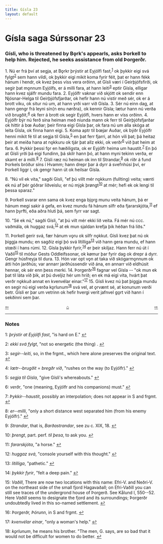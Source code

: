 ```yaml
---
title: Gísla 23
layout: default
---
```


# Gísla saga Súrssonar 23

### Gísli, who is threatened by B&#x1EB;rk's appearls, asks Þorkell to help him. Rejected, he seeks assistance from old Þorgerðr.

1\. Nú er frá því at segja, at B&#x1EB;rkr þrýstir at Eyjólfi fast,<sup id="a1">[1](#myfootnote1)</sup> ok þykkir eigi svá fylgt<sup id="a2">[2](#myfootnote2)</sup> sem hann vildi, ok þykkir eigi mikit koma fyrir féit, þat er hann fékk hánum í hendr, ok kvez þess víss vera orðinn, at Gísli væri í Geirþjófsfirði, ok segir þat m&#x1EB;nnum Eyjólfs, er á milli fara, at hann leiti<sup id="a3">[3](#myfootnote3)</sup> eptir Gísla, elligar hann kvez sjálfr mundu fara. 2. Eyjólfr vaknar við skjótt ok sendir enn Njósnar-Helga til Geirþjófsfjarðar, ok hefir hann nú vistir með sér, ok er á brott viku, ok situr nú um, at hann yrði varr við Gísla. 3. Sér nú einn dag, at hann gengr frá leyni sín{n enu n&oslash;rðra}, ok kennir Gísla; lætur hann nú verða við brugðit,<sup id="a4">[4](#myfootnote4)</sup> ok ferr á brott ok segir Eyjólfi, hvers hann er víss orðinn. 4. Eyjólfr býr nú ferð sína heiman með níunda mann ok ferr til Geirþjófsfjarðar ok hittir á b&oelig; Auðar; þeir finna eigi Gísla þar, ok fara nú um alla skóga at leita Gísla, ok finna hann eigi. 5. Koma aptr til b&oelig;jar Auðar, ok býðr Eyjólfr henni mikit fé til at segja til Gísla,<sup id="a5">[5](#myfootnote5)</sup> en þat ferr fjarri, at hón vili þat; þá heitaz þeir at meiða hana at n&#x1EB;kkuru ok tjár þat allz ekki, ok verðr<sup id="a6">[6](#myfootnote6)</sup> við þat heim at fara. 6. Þykkir þessi f&#x1EB;r en hæðiligsta, ok er Eyjólfr heima um haustit.<sup id="a7">[7](#myfootnote7)</sup> En þó at Gísli yrði þá eigi fundinn, þá skilr hann þó, at hann myni tekinn verða, er skamt er á milli.<sup id="a1">[8](#myfootnote8)</sup> 7. Gísli ræz nú heiman ok inn til Strandar,<sup id="a9">[9](#myfootnote9)</sup> ok ríðr á fund Þorkels bróður síns í Hvamm; hann drepr þar á dyrr á svefnhúsi því, er Þorkell liggr í, ok gengr hann út ok heilsar Gísla.

8\. "Nú vil ek vita," sagði Gísli, "ef þú villt mér n&#x1EB;kkurn (fullting) veita; vænti ek nú af þér góðrar liðveislu; er nú mj&#x1EB;k þr&oslash;ngt<sup id="a10">[10](#myfootnote10)</sup> at mér; hefi ek ok lengi til þessa sparaz."

9\. Þorkell svarar enn sama ok kvez enga bj&#x1EB;rg munu veita hánum, þá er hánum megi sakir á gefa, en kvez mundu fá hánum silfr eða fjararskjóta,<sup id="a11">[11](#myfootnote11)</sup> ef hann þyrfti, eða aðra hluti þá, sem fyrr var sagt.

10\. "Sé ek nú," sagði Gísli, "at þú vilt mér ekki lið veita. Fá mér nú ccc. vaðmála, ok huggaz svá,<sup id="a12">[12](#myfootnote12)</sup> at ek mun sjaldan krefja þik héðan frá liðs."

11\. Þorkell gerir svá, fær hánum v&#x1EB;ru ok silfr n&#x1EB;kkut. Gísli kvez þat nú ok þiggja mundu; en sagðiz eigi þó svá lítilliga<sup id="a13">[13](#myfootnote13)</sup> við hann gera mundu, ef hann st&oelig;ði í hans rúmi. 12. Gísla þykkir fyrir,<sup id="a14">[14](#myfootnote14)</sup> er þeir skiljaz. Hann ferr nú út í Vaðil<sup id="a15">[15](#myfootnote15)</sup> til móður Gests Oddleifssonar, ok k&oslash;mur þar fyrir dag ok drepr á dyrr. Gengr húsfreyja til dura. 13. Hón var opt v&#x1EB;n at taka við skógarm&#x1EB;nnum ok átti hón jarðhús; var annarr jarðhússendir við ána, en annarr við eldhúsit hennar, ok sér enn þess merki. 14. Þorgerðr<sup id="a16">[16](#myfootnote16)</sup> fagnar vel Gísla -- "ok mun ek þat til láta við þik, at þú dveljiz hér um hríð; en ek má eigi vita, hvárt þat verðr n&#x1EB;kkuð annat en kvenvélar einar."<sup id="a17">[17](#myfootnote17)</sup> 15. Gísli kvez nú þat þiggja mundu en segir nú eigi verða k&#x1EB;rlunum<sup id="a18">[18](#myfootnote18)</sup> svá vel, at &#x1EB;rvænt sé, at konunum verði betr. Gísli er þar um vetrinn ok hefir hvergi verit jafnvel g&#x1EB;rt við hann í sekðinni sem þar.

<div style="float: left"><a href="http://rcblack.net/Gisla_saga/Gisla_22">⇦</a></div>
<div style="float: right"><a href="http://rcblack.net/Gisla_saga/Gisla_24">⇨</a></div>
<div style="margin: 0 auto; width: 100px;"><a href="http://rcblack.net/Gisla_saga/Gisla_home">&#8962;</a></div>

---

### Notes

<a name="myfootnote1" id="f1">1</a>:
 _þrýstir at Eyjólfi fast_, "is hard on E."
[↩](#a1)

<a name="myfootnote2" id="f2">2</a>:
 _ekki svá fylgt_, "not so energetic (the thing) .
[↩](#a2)

<a name="myfootnote3" id="f3">3</a>:
 _segir--leiti_, so, in the frgmt., which here alone preserves the original text.
[↩](#a3)

<a name="myfootnote4" id="f4">4</a>:
 _l&oelig;tr--brugðit_ = _bregðr við_, "rushes on the way (to Eyjólfr)."
[↩](#a4)

<a name="myfootnote5" id="f5">5</a>:
 _segja til Gísla_, "give Gísli's whereabouts."
[↩](#a5)

<a name="myfootnote6" id="f6">6</a>:
 _verðr_, "one (meaning, Eyjólfr and his companions) must."
[↩](#a6)

<a name="myfootnote7" id="f7">7</a>:
 _Þykkir--haustit_, possibly an interpolation; does not appear in S and frgmt.
[↩](#a7)

<a name="myfootnote8" id="f8">8</a>:
 _er--milli_, "only a short distance west separated him (from his enemy Eyjólfr)."
[↩](#a8)

<a name="myfootnote9" id="f9">9</a>:
 _Strandar_, that is, _Barðastrandar_, see zu c. XIX, 18.
[↩](#a9)

<a name="myfootnote10" id="f10">10</a>:
 _þrengt_, part. perf. _til þesa_, to ask you.
[↩](#a10)

<a name="myfootnote11" id="f11">11</a>:
 _fararskjóta_, "a horse."
[↩](#a11)

<a name="myfootnote12" id="f12">12</a>:
 _huggaz svá_, "console yourself with this thought."
[↩](#a12)

<a name="myfootnote13" id="f13">13</a>:
 _lítilliga_, "pathetic."
[↩](#a13)

<a name="myfootnote14" id="f14">14</a>:
 _þykkir fyrir_, "felt a deep pain."
[↩](#a14)

<a name="myfootnote15" id="f15">15</a>:
 _Vaðill_, There are now two locations with this name: Efri-V. and Neðri-V. on the northeast side of the small fjord Hagavaðall; on Efri-Vaðill you can still see traces of the undergrond house of Þorgerð. See Kålund I, 550--52. Here _Vaðill_ seems to designate the fjord and its surroundings; Þorgerðr undoubtedly lived in this so-named settlement.
[↩](#a15)

<a name="myfootnote16" id="f16">16</a>:
 _Þorgerðr, Þórunn_, in S and frgmt.
[↩](#a16)

<a name="myfootnote17" id="f17">17</a>:
 _kvenvélar einar_, "only a woman's help."
[↩](#a17)

<a name="myfootnote18" id="f18">18</a>:
 _k&#x1EB;rlunum_, he means his brother. "The men, G. says, are so bad that it would not be difficult for women to do better.
[↩](#a18)
